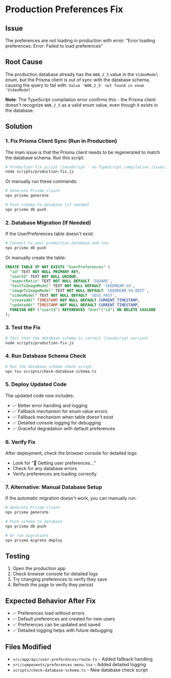 # Production Preferences Fix

## Issue
The preferences are not loading in production with error: "Error loading preferences: Error: Failed to load preferences"

## Root Cause
The production database already has the `WAN_2_5` value in the `VideoModel` enum, but the Prisma client is out of sync with the database schema, causing the query to fail with: `Value 'WAN_2_5' not found in enum 'VideoModel'`

**Note**: The TypeScript compilation error confirms this - the Prisma client doesn't recognize `WAN_2_5` as a valid enum value, even though it exists in the database.

## Solution

### 1. Fix Prisma Client Sync (Run in Production)

The main issue is that the Prisma client needs to be regenerated to match the database schema. Run this script:

```bash
# Production fix script (JavaScript - no TypeScript compilation issues)
node scripts/production-fix.js
```

Or manually run these commands:

```bash
# Generate Prisma client
npx prisma generate

# Push schema to database (if needed)
npx prisma db push
```

### 2. Database Migration (If Needed)

If the UserPreferences table doesn't exist:

```bash
# Connect to your production database and run:
npx prisma db push
```

Or manually create the table:

```sql
CREATE TABLE IF NOT EXISTS "UserPreferences" (
  "id" TEXT NOT NULL PRIMARY KEY,
  "userId" TEXT NOT NULL UNIQUE,
  "aspectRatio" TEXT NOT NULL DEFAULT 'SQUARE',
  "textToImageModel" TEXT NOT NULL DEFAULT 'SEEDREAM_V4',
  "imageToImageModel" TEXT NOT NULL DEFAULT 'SEEDREAM_V4_EDIT',
  "videoModel" TEXT NOT NULL DEFAULT 'VEO3_FAST',
  "createdAt" TIMESTAMP NOT NULL DEFAULT CURRENT_TIMESTAMP,
  "updatedAt" TIMESTAMP NOT NULL DEFAULT CURRENT_TIMESTAMP,
  FOREIGN KEY ("userId") REFERENCES "User"("id") ON DELETE CASCADE
);
```

### 3. Test the Fix

```bash
# Test that the database schema is correct (JavaScript version)
node scripts/production-fix.js
```

### 4. Run Database Schema Check

```bash
# Run the database schema check script
npx tsx scripts/check-database-schema.ts
```

### 5. Deploy Updated Code

The updated code now includes:
- ✅ Better error handling and logging
- ✅ Fallback mechanism for enum value errors
- ✅ Fallback mechanism when table doesn't exist
- ✅ Detailed console logging for debugging
- ✅ Graceful degradation with default preferences

### 6. Verify Fix

After deployment, check the browser console for detailed logs:
- Look for "🔧 Getting user preferences..." 
- Check for any database errors
- Verify preferences are loading correctly

### 7. Alternative: Manual Database Setup

If the automatic migration doesn't work, you can manually run:

```bash
# Generate Prisma client
npx prisma generate

# Push schema to database
npx prisma db push

# Or run migrations
npx prisma migrate deploy
```

## Testing

1. Open the production app
2. Check browser console for detailed logs
3. Try changing preferences to verify they save
4. Refresh the page to verify they persist

## Expected Behavior After Fix

- ✅ Preferences load without errors
- ✅ Default preferences are created for new users
- ✅ Preferences can be updated and saved
- ✅ Detailed logging helps with future debugging

## Files Modified

- `src/app/api/user-preferences/route.ts` - Added fallback handling
- `src/components/preferences-menu.tsx` - Added detailed logging
- `scripts/check-database-schema.ts` - New database check script
